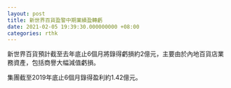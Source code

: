 ```yaml
---
layout: post
title: 新世界百貨盈警中期業績盈轉虧
date: 2021-02-05 19:39:30.000000000 +08:00
categories: rthk
---
```


新世界百貨預計截至去年底止6個月將錄得虧損約2億元，主要由於內地百貨店業務資產，包括商譽大幅減值虧損。

集團截至2019年底止6個月錄得盈利約1.42億元。

